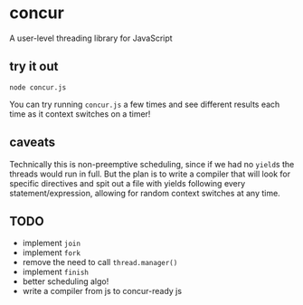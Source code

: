 # concur
A user-level threading library for JavaScript

## try it out
```
node concur.js
```

You can try running `concur.js` a few times and see different results each time as it context switches on a timer!

## caveats
Technically this is non-preemptive scheduling, since if we had no `yield`s the threads would run in full. But the plan is to write a compiler that will look for specific directives and spit out a file with yields following every statement/expression, allowing for random context switches at any time.

## TODO
* implement `join`
* implement `fork`
* remove the need to call `thread.manager()`
* implement `finish`
* better scheduling algo!
* write a compiler from js to concur-ready js
